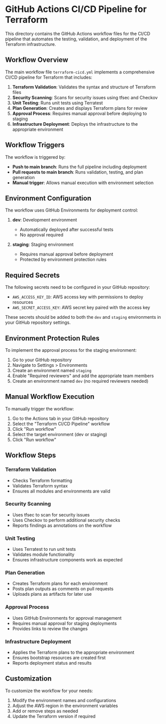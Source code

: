 # GitHub Actions CI/CD Pipeline for Terraform

This directory contains the GitHub Actions workflow files for the CI/CD pipeline that automates the testing, validation, and deployment of the Terraform infrastructure.

## Workflow Overview

The main workflow file `terraform-cicd.yml` implements a comprehensive CI/CD pipeline for Terraform that includes:

1. **Terraform Validation**: Validates the syntax and structure of Terraform files
2. **Security Scanning**: Scans for security issues using tfsec and Checkov
3. **Unit Testing**: Runs unit tests using Terratest
4. **Plan Generation**: Creates and displays Terraform plans for review
5. **Approval Process**: Requires manual approval before deploying to staging
6. **Infrastructure Deployment**: Deploys the infrastructure to the appropriate environment

## Workflow Triggers

The workflow is triggered by:

- **Push to main branch**: Runs the full pipeline including deployment
- **Pull requests to main branch**: Runs validation, testing, and plan generation
- **Manual trigger**: Allows manual execution with environment selection

## Environment Configuration

The workflow uses GitHub Environments for deployment control:

1. **dev**: Development environment
   - Automatically deployed after successful tests
   - No approval required

2. **staging**: Staging environment
   - Requires manual approval before deployment
   - Protected by environment protection rules

## Required Secrets

The following secrets need to be configured in your GitHub repository:

- `AWS_ACCESS_KEY_ID`: AWS access key with permissions to deploy resources
- `AWS_SECRET_ACCESS_KEY`: AWS secret key paired with the access key

These secrets should be added to both the `dev` and `staging` environments in your GitHub repository settings.

## Environment Protection Rules

To implement the approval process for the staging environment:

1. Go to your GitHub repository
2. Navigate to Settings > Environments
3. Create an environment named `staging`
4. Enable "Required reviewers" and add the appropriate team members
5. Create an environment named `dev` (no required reviewers needed)

## Manual Workflow Execution

To manually trigger the workflow:

1. Go to the Actions tab in your GitHub repository
2. Select the "Terraform CI/CD Pipeline" workflow
3. Click "Run workflow"
4. Select the target environment (dev or staging)
5. Click "Run workflow"

## Workflow Steps

### Terraform Validation

- Checks Terraform formatting
- Validates Terraform syntax
- Ensures all modules and environments are valid

### Security Scanning

- Uses tfsec to scan for security issues
- Uses Checkov to perform additional security checks
- Reports findings as annotations on the workflow

### Unit Testing

- Uses Terratest to run unit tests
- Validates module functionality
- Ensures infrastructure components work as expected

### Plan Generation

- Creates Terraform plans for each environment
- Posts plan outputs as comments on pull requests
- Uploads plans as artifacts for later use

### Approval Process

- Uses GitHub Environments for approval management
- Requires manual approval for staging deployments
- Provides links to review the changes

### Infrastructure Deployment

- Applies the Terraform plans to the appropriate environment
- Ensures bootstrap resources are created first
- Reports deployment status and results

## Customization

To customize the workflow for your needs:

1. Modify the environment names and configurations
2. Adjust the AWS region in the environment variables
3. Add or remove steps as needed
4. Update the Terraform version if required